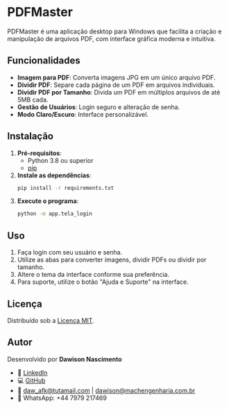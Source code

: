 # PDFMaster

PDFMaster é uma aplicação desktop para Windows que facilita a criação e manipulação de arquivos PDF, com interface gráfica moderna e intuitiva.

## Funcionalidades

- **Imagem para PDF**: Converta imagens JPG em um único arquivo PDF.
- **Dividir PDF**: Separe cada página de um PDF em arquivos individuais.
- **Dividir PDF por Tamanho**: Divida um PDF em múltiplos arquivos de até 5MB cada.
- **Gestão de Usuários**: Login seguro e alteração de senha.
- **Modo Claro/Escuro**: Interface personalizável.

## Instalação

1. **Pré-requisitos**:
   - Python 3.8 ou superior
   - [pip](https://pip.pypa.io/en/stable/installation/)
2. **Instale as dependências**:
   ```bash
   pip install -r requirements.txt
   ```
3. **Execute o programa**:
   ```bash
   python -m app.tela_login
   ```

## Uso

1. Faça login com seu usuário e senha.
2. Utilize as abas para converter imagens, dividir PDFs ou dividir por tamanho.
3. Altere o tema da interface conforme sua preferência.
4. Para suporte, utilize o botão "Ajuda e Suporte" na interface.

## Licença

Distribuído sob a [Licença MIT](https://opensource.org/licenses/MIT).

## Autor

Desenvolvido por **Dawison Nascimento**  
- 💼 [LinkedIn](https://www.linkedin.com/in/dawison-nascimento)  
- 💻 [GitHub](https://github.com/dawilao)  
- 📧 daw_afk@tutamail.com | dawison@machengenharia.com.br  
- 📱 WhatsApp: +44 7979 217469
